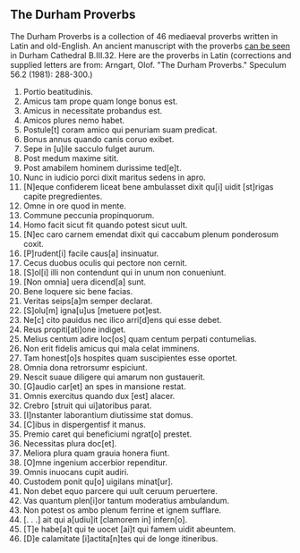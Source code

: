 ## The Durham Proverbs

The Durham Proverbs is a collection of 46 mediaeval proverbs written in Latin and old-English. An ancient manuscript with the proverbs [can be seen](http://www.digipal.eu/digipal/page/1013/pages/) in Durham Cathedral B.III.32. Here are the proverbs in Latin (corrections and supplied letters are from: Arngart, Olof. "The Durham Proverbs." Speculum 56.2 (1981): 288-300.)

1. Portio beatitudinis. 
2. Amicus tam prope quam longe bonus est.
3. Amicus in necessitate probandus est.
4. Amicos plures nemo habet.
5. Postule[t] coram amico qui penuriam suam predicat.
6. Bonus annus quando canis coruo exibet.
7. Sepe in [u]ile sacculo fulget aurum.
8. Post medum maxime sitit.
9. Post amabilem hominem durissime ted[e]t.
10. Nunc in iudicio porci dixit maritus sedens in apro.
11. [N]eque confiderem liceat bene ambulasset 
dixit qu[i] uidit [st]rigas capite pregredientes.
12. Omne in ore quod in mente.
13. Commune peccunia propinquorum.
14. Homo facit sicut fit quando potest sicut uult.
15. [N]ec caro carnem emendat dixit qui caccabum plenum ponderosum coxit.
16. [P]rudent[i] facile caus[a] insinuatur.
17. Cecus duobus oculis qui pectore non cernit.
18. [S]ol[i] illi non contendunt qui in unum non conueniunt.
19. [Non omnia] uera dicend[a] sunt.
20. Bene loquere sic bene facias.
21. Veritas seips[a]m semper declarat.
22. [S]olu[m] igna[u]us [metuere pot]est.
23. Ne[c] cito pauidus nec ilico arri[d]ens qui esse debet.
24. Reus propiti[ati]one indiget.
25. Melius centum adire loc[os] quam centum perpati contumelias.
26. Non erit fidelis amicus qui mala celat imminens.
27. Tam honest[o]s hospites quam suscipientes esse oportet.
28. Omnia dona retrorsumr espiciunt.
29. Nescit suaue diligere qui amarum non gustauerit.
30. [G]audio car[et] an spes in mansione restat.
31. Omnis exercitus quando dux [est] alacer.
32. Crebro [struit qui ui]atoribus parat.
33. [I]nstanter laborantium diutissime stat domus.
34. [C]ibus in dispergentisf it manus.
35. Premio caret qui beneficiumi ngrat[o] prestet.
36. Necessitas plura doc[et].
37. Meliora plura quam grauia honera fiunt.
38. [O]mne ingenium accerbior rependitur.
39. Omnis inuocans cupit audiri.
40. Custodem ponit qu[o] uigilans minat[ur].
41. Non debet equo parcere qui uult ceruum peruertere.
42. Vas quantum plen[i]or tantum moderatius ambulandum.
43. Non potest os ambo plenum ferrine et ignem sufflare.
44. [. . .] ait qui a[udiu]it [clamorem in] infern[o].
45. [T]e habe[a]t qui te uocet [ai]t qui famem uidit abeuntem.
46. [D]e calamitate [i]actita[n]tes qui de longe itineribus.
